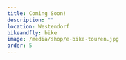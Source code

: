 ```yaml
---
title: Coming Soon!
description: ""
location: Westendorf
bikeandfly: bike
image: /media/shop/e-bike-touren.jpg
order: 5
---
```


<ContentImageGallery path="/media/shop/gallerie/"/>
